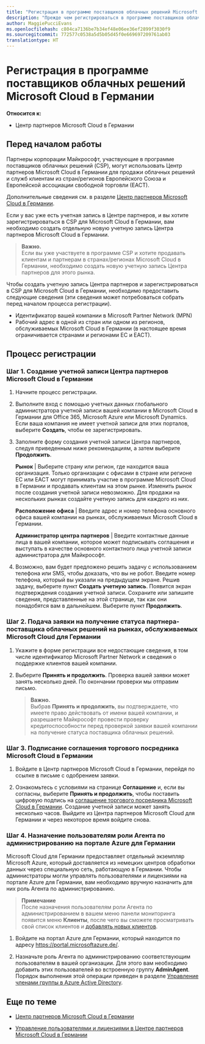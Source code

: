 ```yaml
---
title: "Регистрация в программе поставщиков облачных решений Microsoft Cloud в Германии | Центр партнеров Microsoft Cloud в Германии"
description: "Прежде чем регистрироваться в программе поставщиков облачных решений Microsoft Cloud в Германии, ознакомьтесь с требованиями программы CSP."
author: MaggiePucciEvans
ms.openlocfilehash: c804ca7136be7b34ef48e06ee36ef2899f3030f9
ms.sourcegitcommit: 772577c0538a5d5b05d45f0e669697209761ab03
translationtype: HT
---
```

# <a name="enroll-in-the-cloud-solution-provider-program-for-microsoft-cloud-germany"></a>Регистрация в программе поставщиков облачных решений Microsoft Cloud в Германии

**Относится к:**

-  Центр партнеров Microsoft Cloud в Германии

## <a name="before-you-begin"></a>Перед началом работы

Партнеры корпорации Майкрософт, участвующие в программе поставщиков облачных решений (CSP), могут использовать Центр партнеров Microsoft Cloud в Германии для продажи облачных решений и служб клиентам из стран/регионов Европейского Союза и Европейской ассоциации свободной торговли (ЕАСТ).

Дополнительные сведения см. в разделе [Центр партнеров Microsoft Cloud в Германии](partner-center-for-microsoft-cloud-germany.md).

Если у вас уже есть учетная запись в Центре партнеров, и вы хотите зарегистрироваться в CSP для Microsoft Cloud в Германии, вам необходимо создать отдельную новую учетную запись Центра партнеров Microsoft Cloud в Германии.

>**Важно.**<br>
Если вы уже участвуете в программе CSP и хотите продавать клиентам и партнерам в странах/регионах Microsoft Cloud в Германии, необходимо создать новую учетную запись Центра партнеров для этого рынка.  

Чтобы создать учетную запись Центра партнеров и зарегистрироваться в CSP для Microsoft Cloud в Германии, необходимо предоставить следующие сведения (эти сведения может потребоваться собрать перед началом процесса регистрации).

-  Идентификатор вашей компании в Microsoft Partner Network (MPN) 
-  Рабочий адрес в одной из стран или одном из регионов, обслуживаемых Microsoft Cloud в Германии (в настоящее время ограничивается странами и регионами ЕС и ЕАСТ). 

## <a name="how-to-enroll"></a>Процесс регистрации 

### <a name="step-1---create-an-account-for-partner-center-for-microsoft-cloud-germany"></a>Шаг 1. Создание учетной записи Центра партнеров Microsoft Cloud в Германии 

1.  Начните процесс регистрации. 

2.  Выполните вход с помощью учетных данных глобального администратора учетной записи вашей компании в Microsoft Cloud в Германии для Office 365, Microsoft Azure или Microsoft Dynamics. Если ваша компания не имеет учетной записи для этих порталов, выберите **Создать**, чтобы ее зарегистрировать.

3.  Заполните форму создания учетной записи Центра партнеров, следуя приведенным ниже рекомендациям, а затем выберите **Продолжить**.   

    **Рынок** | Выберите страну или регион, где находится ваша организация. Только организации с офисами в стране или регионе ЕС или ЕАСТ могут принимать участие в программе Microsoft Cloud в Германии и продавать клиентам на этом рынке. Изменить рынок после создания учетной записи невозможно. Для продажи на нескольких рынках создайте учетную запись для каждого из них.

    **Расположение офиса** | Введите адрес и номер телефона основного офиса вашей компании на рынках, обслуживаемых Microsoft Cloud в Германии.

    **Администратор центра партнеров** | Введите контактные данные лица в вашей компании, которое может подписывать соглашения и выступать в качестве основного контактного лица учетной записи администратора для Майкрософт. 

4.  Возможно, вам будет предложено решить задачу с использованием телефона или SMS, чтобы доказать, что вы не робот. Введите номер телефона, который вы указали на предыдущем экране. Решив задачу, выберите пункт **Создать учетную запись**. Появится экран подтверждения создания учетной записи. Сохраните или запишите сведения, представленные на этой странице, так как они понадобятся вам в дальнейшем. Выберите пункт **Продолжить**.

### <a name="step-2---apply-to-become-a-cloud-solution-provider-partner-in-markets-served-by-microsoft-cloud-germany"></a>Шаг 2. Подача заявки на получение статуса партнера-поставщика облачных решений на рынках, обслуживаемых Microsoft Cloud для Германии 

1.  Укажите в форме регистрации все недостающие сведения, в том числе идентификатор Microsoft Partner Network и сведения о поддержке клиентов вашей компании. 

2.  Выберите **Принять и продолжить**. Проверка вашей заявки может занять несколько дней. По окончании проверки мы отправим письмо.

    >**Важно.**<br>
    Выбрав **Принять и продолжить**, вы подтверждаете, что имеете право действовать от имени вашей компании, и разрешаете Майкрософт провести проверку кредитоспособности перед проверкой заявки вашей компании на получение статуса поставщика облачных решений.

### <a name="step-3---sign-the-reseller-agreement-for-microsoft-cloud-germany"></a>Шаг 3. Подписание соглашения торгового посредника Microsoft Cloud в Германии 

1. Войдите в Центр партнеров Microsoft Cloud в Германии, перейдя по ссылке в письме с одобрением заявки. 

2. Ознакомьтесь с условиями на странице **Соглашение** и, если вы согласны, выберите **Принять и продолжить**, чтобы поставить цифровую подпись на [соглашение торгового посредника Microsoft Cloud в Германии](https://go.microsoft.com/fwlink/p/?linkid=831385). Создание учетной записи может занять несколько часов. Выйдите из Центра партнеров Microsoft Cloud для Германии и через некоторое время войдите снова.

### <a name="step-4---assign-users-to-the-admin-agent-role-in-the-azure-germany-portal"></a>Шаг 4. Назначение пользователям роли Агента по администрированию на портале Azure для Германии 

Microsoft Cloud для Германии предоставляет отдельный экземпляр Microsoft Azure, который доставляется из немецких центров обработки данных через специальную сеть, работающую в Германии. Чтобы администраторы могли управлять пользователями и лицензиями на портале Azure для Германии, вам необходимо вручную назначить для них роль Агента по администрированию.

>**Примечание**<br>
После назначения пользователям роли Агента по администрированием в вашем меню панели мониторинга появится меню **Клиенты**, после чего вы сможете просматривать свой список клиентов и [добавлять новых клиентов](add-a-new-customer.md).   

1.  Войдите на портал Azure для Германии, который находится по адресу https://portal.microsoftazure.de/.

2.  Назначьте роль Агента по администрированию соответствующим пользователям в вашей организации. Для этого вам необходимо добавить этих пользователей во встроенную группу **AdminAgent**. Порядок выполнения этой операции приведен в разделе [Управление членами группы в Azure Active Directory](https://docs.microsoft.com/azure/active-directory/active-directory-groups-members-azure-portal).
 

## <a name="related-topics"></a>Еще по теме

-  [Центр партнеров Microsoft Cloud в Германии](partner-center-for-microsoft-cloud-germany.md)

-  [Управление пользователями и лицензиями в Центре партнеров Microsoft Cloud в Германии](user-management-in-partner-center-for-microsoft-cloud-germany.md)


